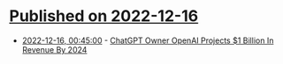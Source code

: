 # [Published on 2022-12-16](index.md)

* [2022-12-16, 00:45:00](https://slashdot.org/story/22/12/15/2232258/chatgpt-owner-openai-projects-1-billion-in-revenue-by-2024?utm_source=rss1.0mainlinkanon&utm_medium=feed) - [ChatGPT Owner OpenAI Projects $1 Billion In Revenue By 2024](https://slashdot.org/story/22/12/15/2232258/chatgpt-owner-openai-projects-1-billion-in-revenue-by-2024?utm_source=rss1.0mainlinkanon&utm_medium=feed)
